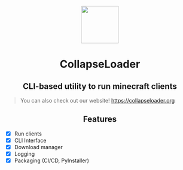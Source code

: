<p align=center><img src="https://github.com/dest4590/CollapseLoader/assets/80628386/190926bf-cde4-4de4-a35f-476eb9d9ac7b" width=100></p>

<h1 align=center>CollapseLoader</h1>

<h2 align=center>CLI-based utility to run minecraft clients</h2> 

> You can also check out our website! https://collapseloader.org

<h2 align=center>Features</h2>

* [X] Run clients
* [X] CLI Interface
* [X] Download manager
* [X] Logging
* [X] Packaging (CI/CD, PyInstaller)
